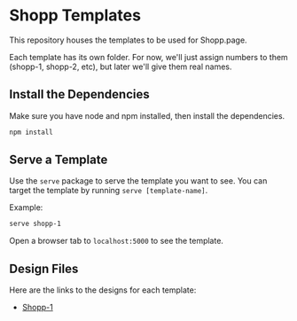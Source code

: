 # Shopp Templates

This repository houses the templates to be used for Shopp.page.

Each template has its own folder. For now, we'll just assign numbers to them (shopp-1, shopp-2, etc), but later we'll give them real names.

## Install the Dependencies

Make sure you have node and npm installed, then install the dependencies.

```bash
npm install
```

## Serve a Template

Use the `serve` package to serve the template you want to see. You can target the template by running `serve [template-name]`.

Example:

```bash
serve shopp-1
```

Open a browser tab to `localhost:5000` to see the template.

## Design Files

Here are the links to the designs for each template:

- [Shopp-1](https://www.figma.com/file/GnZ1jCHlEZqtvCSryssDRg/Shopp.page-1?node-id=0%3A1)
